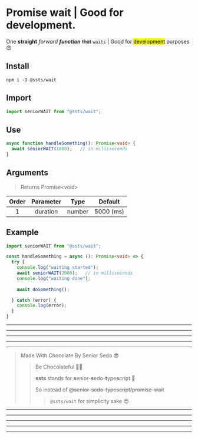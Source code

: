 # Promise wait | Good for development.

<!-- One **straight** *forward* ***function*** ~~that~~ <mark>returns</mark> <sup>a</sup> <sub>random</sub> `number` between **min** and **max** numbers 😍 -->
One **straight** *forward* ***function*** ~~that~~ `waits` | Good for <mark>development</mark> purposes 😍

## Install
```shell
npm i -D @ssts/wait
```
## Import
```js
import seniorWAIT from "@ssts/wait";
```
## Use
```ts
async function handleSomething(): Promise<void> {
  await seniorWAIT(1000);   // in milliseconds
}
```

## Arguments
> Returns Promise\<void\>

| Order | Parameter |   Type   |  Default  |
| :---: | :-------: | :------: | :-------: |
|   1   | duration  |  number  | 5000 (ms) |

## Example

```ts
import seniorWAIT from "@ssts/wait";

const handleSomething = async (): Promise<void> => {
  try {
    console.log("waiting started");
    await seniorWAIT(2000);   // in milliseconds
    console.log("waiting done");
    
    await doSomething();

  } catch (error) {
    console.log(error);
  }
}
```

___
---
---
---
***
>   Made With Chocolate By Senior Sedo 😎
>>  Be Chocolateful 💙😍
>>
>>  **ssts** stands for **s**enior-**s**edo-**t**ype**s**cript 💙
>>
>>  So instead of ~~@senior-sedo-typescript/promise-wait~~
>>> `@ssts/wait` for simplicity sake 😍
***
---
---
---
___